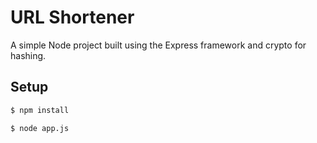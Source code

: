 # URL Shortener

A simple Node project built using the Express framework and crypto for hashing.

## Setup
```bash
$ npm install

$ node app.js
```
